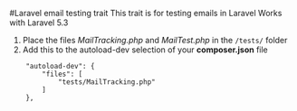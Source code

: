 #Laravel email testing trait
This trait is for testing emails in Laravel
Works with Laravel 5.3

1. Place the files *MailTracking.php* and *MailTest.php* in the `/tests/` folder
2. Add this to the autoload-dev selection of your **composer.json** file
```
    "autoload-dev": {
        "files": [
            "tests/MailTracking.php"
        ]
    },
```
